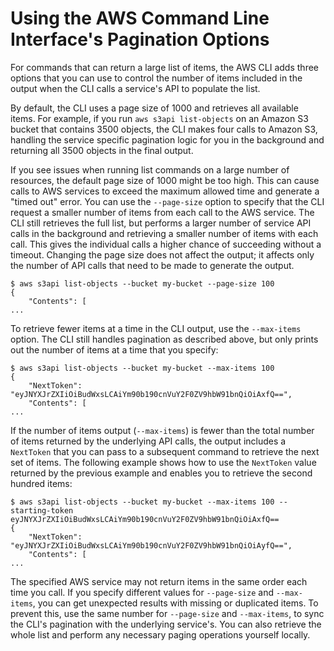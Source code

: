 # Using the AWS Command Line Interface's Pagination Options<a name="cli-usage-pagination"></a>

For commands that can return a large list of items, the AWS CLI adds three options that you can use to control the number of items included in the output when the CLI calls a service's API to populate the list\.

By default, the CLI uses a page size of 1000 and retrieves all available items\. For example, if you run `aws s3api list-objects` on an Amazon S3 bucket that contains 3500 objects, the CLI makes four calls to Amazon S3, handling the service specific pagination logic for you in the background and returning all 3500 objects in the final output\.

If you see issues when running list commands on a large number of resources, the default page size of 1000 might be too high\. This can cause calls to AWS services to exceed the maximum allowed time and generate a "timed out" error\. You can use the `--page-size` option to specify that the CLI request a smaller number of items from each call to the AWS service\. The CLI still retrieves the full list, but performs a larger number of service API calls in the background and retrieving a smaller number of items with each call\. This gives the individual calls a higher chance of succeeding without a timeout\. Changing the page size does not affect the output; it affects only the number of API calls that need to be made to generate the output\.

```
$ aws s3api list-objects --bucket my-bucket --page-size 100
{
    "Contents": [
...
```

To retrieve fewer items at a time in the CLI output, use the `--max-items` option\. The CLI still handles pagination as described above, but only prints out the number of items at a time that you specify:

```
$ aws s3api list-objects --bucket my-bucket --max-items 100
{
    "NextToken": "eyJNYXJrZXIiOiBudWxsLCAiYm90b190cnVuY2F0ZV9hbW91bnQiOiAxfQ==",
    "Contents": [
...
```

If the number of items output \(`--max-items`\) is fewer than the total number of items returned by the underlying API calls, the output includes a `NextToken` that you can pass to a subsequent command to retrieve the next set of items\. The following example shows how to use the `NextToken` value returned by the previous example and enables you to retrieve the second hundred items:

```
$ aws s3api list-objects --bucket my-bucket --max-items 100 --starting-token eyJNYXJrZXIiOiBudWxsLCAiYm90b190cnVuY2F0ZV9hbW91bnQiOiAxfQ==
{
    "NextToken": "eyJNYXJrZXIiOiBudWxsLCAiYm90b190cnVuY2F0ZV9hbW91bnQiOiAyfQ==",
    "Contents": [
...
```

The specified AWS service may not return items in the same order each time you call\. If you specify different values for `--page-size` and `--max-items`, you can get unexpected results with missing or duplicated items\. To prevent this, use the same number for `--page-size` and `--max-items`, to sync the CLI's pagination with the underlying service's\. You can also retrieve the whole list and perform any necessary paging operations yourself locally\.